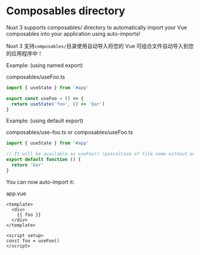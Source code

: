 # Composables directory

Nuxt 3 supports composables/ directory to automatically import your Vue composables into your application using auto-imports!

Nuxt 3 支持`composables/`目录使用自动导入将您的 Vue 可组合文件自动导入到您的应用程序中！

Example: (using named export)

composables/useFoo.ts

```ts
import { useState } from '#app'

export const useFoo = () => {
  return useState('foo', () => 'bar')
}
```

Example: (using default export)

composables/use-foo.ts or composables/useFoo.ts

```ts
import { useState } from '#app'

// It will be available as useFoo() (pascalCase of file name without extension)
export default function () {
  return 'bar'
}
```

You can now auto-import it:

app.vue

```vue
<template>
  <div>
    {{ foo }}
  </div>
</template>

<script setup>
const foo = useFoo()
</script>
```
